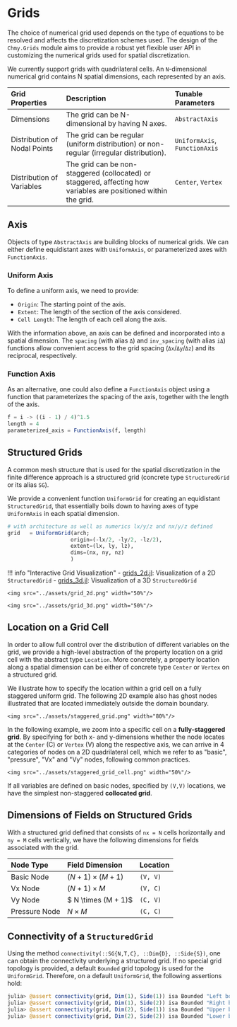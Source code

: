 # Grids

The choice of numerical grid used depends on the type of equations to be resolved and affects the discretization schemes used. The design of the `Chmy.Grids` module aims to provide a robust yet flexible user API in customizing the numerical grids used for spatial discretization.

We currently support grids with quadrilateral cells. An `N`-dimensional numerical grid contains N spatial dimensions, each represented by an axis.

| Grid Properties | Description |Tunable Parameters |
|:-------|:------------|:------------|
| Dimensions | The grid can be N-dimensional by having N axes. | `AbstractAxis` |
| Distribution of Nodal Points | The grid can be regular (uniform distribution) or non-regular (irregular distribution). | `UniformAxis`, `FunctionAxis` |
| Distribution of Variables | The grid can be non-staggered (collocated) or staggered, affecting how variables are positioned within the grid. | `Center`, `Vertex` |

## Axis

Objects of type `AbstractAxis` are building blocks of numerical grids. We can either define equidistant axes with `UniformAxis`, or parameterized axes with `FunctionAxis`.

### Uniform Axis

To define a uniform axis, we need to provide:

- `Origin`: The starting point of the axis.
- `Extent`: The length of the section of the axis considered.
- `Cell Length`: The length of each cell along the axis.

With the information above, an axis can be defined and incorporated into a spatial dimension. The `spacing` (with alias `Δ`) and `inv_spacing` (with alias `iΔ`) functions allow convenient access to the grid spacing (`Δx`/`Δy`/`Δz`) and its reciprocal, respectively.

### Function Axis

As an alternative, one could also define a `FunctionAxis` object using a function that parameterizes the spacing of the axis, together with the length of the axis.

```julia
f = i -> ((i - 1) / 4)^1.5
length = 4
parameterized_axis = FunctionAxis(f, length)
```

## Structured Grids

A common mesh structure that is used for the spatial discretization in the finite difference approach is a structured grid (concrete type `StructuredGrid` or its alias `SG`).

We provide a convenient function `UniformGrid` for creating an equidistant `StructuredGrid`, that essentially boils down to having axes of type `UniformAxis` in each spatial dimension.

```julia
# with architecture as well as numerics lx/y/z and nx/y/z defined
grid   = UniformGrid(arch; 
                    origin=(-lx/2, -ly/2, -lz/2), 
                    extent=(lx, ly, lz), 
                    dims=(nx, ny, nz)
                    )
```

!!! info "Interactive Grid Visualization" 
    - [grids_2d.jl](https://github.com/PTsolvers/Chmy.jl/blob/main/examples/grids_2d.jl):  Visualization of a 2D `StructuredGrid`
    -  [grids_3d.jl](https://github.com/PTsolvers/Chmy.jl/blob/main/examples/grids_3d.jl):  Visualization of a 3D `StructuredGrid`

```@raw html
<img src="../assets/grid_2d.png" width="50%"/>
```

```@raw html
<img src="../assets/grid_3d.png" width="50%"/>
```

## Location on a Grid Cell

In order to allow full control over the distribution of different variables on the grid, we provide a high-level abstraction of the property location on a grid cell with the abstract type `Location`. More concretely, a property location along a spatial dimension can be either of concrete type `Center` or `Vertex` on a structured grid.

We illustrate how to specify the location within a grid cell on a fully staggered uniform grid. The following 2D example also has ghost nodes illustrated that are located immediately outside the domain boundary.

```@raw html
<img src="../assets/staggered_grid.png" width="80%"/>
```

In the following example, we zoom into a specific cell on a **fully-staggered grid**. By specifying for both x- and y-dimensions whether the node locates at the `Center` (C) or `Vertex` (V) along the respective axis, we can arrive in 4 categories of nodes on a 2D quadrilateral cell, which we refer to as "basic", "pressure", "Vx" and "Vy" nodes, following common practices.

```@raw html
<img src="../assets/staggered_grid_cell.png" width="50%"/>
```

If all variables are defined on basic nodes, specified by `(V,V)` locations, we have the simplest non-staggered **collocated grid**.

## Dimensions of Fields on Structured Grids

With a structured grid defined that consists of `nx = N` cells horizontally and `ny = M` cells vertically, we have the following dimensions for fields associated with the grid.

| Node Type | Field Dimension | Location |
|:-------|:------------|:------------|
| Basic Node | $(N + 1) \times (M + 1)$ |  `(V, V)` |
| Vx Node | $(N + 1) \times M$ | `(V, C)` |
| Vy Node | $ N \times (M + 1)$ | `(C, V)` |
| Pressure Node | $N \times M$ | `(C, C)` |

## Connectivity of a `StructuredGrid`

Using the method `connectivity(::SG{N,T,C}, ::Dim{D}, ::Side{S})`, one can obtain the connectivity underlying a structured grid. If no special grid topology is provided, a default `Bounded` grid topology is used for the `UniformGrid`. Therefore, on a default `UniformGrid`, the following assertions hold:

```julia
julia> @assert connectivity(grid, Dim(1), Side(1)) isa Bounded "Left boundary is bounded"
julia> @assert connectivity(grid, Dim(1), Side(2)) isa Bounded "Right boundary is bounded"
julia> @assert connectivity(grid, Dim(2), Side(1)) isa Bounded "Upper boundary is bounded"
julia> @assert connectivity(grid, Dim(2), Side(2)) isa Bounded "Lower boundary is bounded"
```
